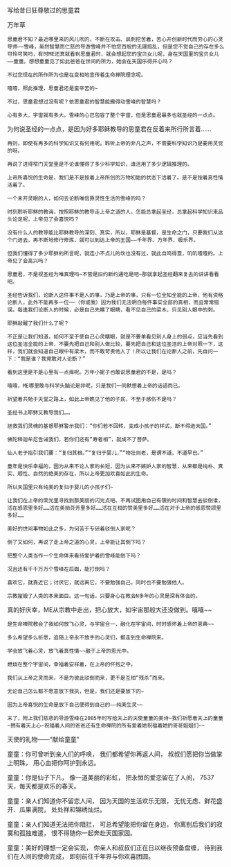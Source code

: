 写给昔日狂尊敬过的思童君

万年草


    思童君不知？最近哪里来的风儿吹的，不断在攻击、讽刺挖苦着，苦心开创新时代而劳心的心灵导师——雪峰，虽然智慧而仁慈的导游雪峰并不怕您百般的无理捣乱，但是您不觉自己的存在多么可怜可笑吗，有时ME还真就看到思童君时，就会想起您的宝贝女儿呢，身在天国里的宝贝女儿——童童。想想童童见了如此爸爸在世间的所为，她会在天国乐得开心吗？

    不过您现在的所作所为也是在变相地宣传着生命禅院理念呢。

    嘻嘻，照此推理，思童君还是蛮辛苦的~

    不过，思童君想过没有呢？依思童君的智慧能搬得动雪峰的智慧吗？

    心有多大，宇宙就有多大。雪峰的心已包容了整个宇宙，但是思童君最多也就圣经的一点点。
为何说圣经的一点点，是因为好多耶稣教导的思童君在反着来所行所言着……

    再则，即使有再多的科学知识又有何用呢。聆听上帝的非凡之声，不需要科学知识乃是要用灵觉的呀。

    再说了进得窄门天堂里是不论谁懂得了多少科学知识，谁活用了多少逻辑推理的。

    上帝所喜悦的生命是，我们是不是按着上帝所创的万物初始的状态下活着了。是不是按着真性情活着了。

    一个未开灵眼的人，如何去论断唯信靠灵性生活的雪峰的吗？

    时刻聆听耶稣的教诲，按照耶稣的教导走上帝之道的人，怎能总拿起圣经，总拿起科学知识来品头论足呢，上帝见了会喜悦吗？

    没有什么人的教导能比耶稣教导的深刻、真实，所以，耶稣是基督，是生命之门，只要我们从这个门进去，再不断地修行修炼，就可以到达上帝的王国——千年界、万年界、极乐界。

    但我们懂得了多少耶稣的所言呢，就连小不点儿的坎也没有过，就此自鸣得意，叽叽喳喳的。上帝见了会高兴吗？

    思童君，不是视圣经为唯真理吗~不管是旧约新约通吃是吧~那就拿起圣经翻来复去的讲讲看看吧。

    圣经告诉我们，论断人这件事不是人的事，乃是上帝的事，只有一位全知全能的上帝，他有资格论断人，此外不能再多一位──（你或我）因为我们无法明白每件事实全部的真相，而且常常错误。每逢我们论断人的时候，必是自己先瞎了眼睛，看不见自己的梁木，只见别人眼中的刺。

    耶稣敲醒了我们什么了呢？

    不正是让我们知道，如何不至于使自己心灵瞎眼，就是不要单看见别人身上的弱点，应当先看到这位圣洁全能的上帝，不要先把自己和别人做比较，要先把自己和这位圣洁的上帝对照一下，这样，我们就会知道自己眼中有梁木，而不敢苛责他人了！所以让我们在论断人之前，先自问一下：“我是谁？我竟敢对人论断？”

    看到这里是不是心里有一点痒呢。万年小妮子也敢说思童君的不是，是吗？

    嘻嘻，ME哪里敢与科学头脑论是非呢，只是我们一同默想着上帝的话语而已。

    祈望着共勉于天堂之路上，如此上帝瞧见了他的子民，不至于感伤不是吗？

    圣经书上耶稣又教导我们……

    拯救我们灵魂的基督耶稣警示我们：“你们若不回转，变成小孩子的样式，断不得进天国。”

    佛陀释迦牟尼告诫我们，若你们还有“寿者相”，就成不了菩萨。

    仙人老子指引我们要：“复归其根。”“复归于婴儿，”“物壮则老，是谓不道，不道早已。”

    童年是快乐幸福的，因为从来不论人家的长短，因为从来不嫉妒人家的智慧，从来都是纯朴、真实、顺性、自然的绝美的存在，所以上帝更加欢喜如此的生命。

    所以天国里只有纯美的复归于婴儿的小孩子们~

    让我们在上帝的荣光里寻找到那美丽的闪光点吧。不再试图用自己有限的时间和智慧去驳倒谁，活在感恩里多好……活在美丽芬芳里多好……活在互相的赞美里多好……活在对于上帝的感恩赞颂里多好……

    美好的世间事物如此之多，为何苦于专研着驳倒人家呢？

    倒了又如何，再说了走上帝之道的心灵，上帝能让其倒下吗？

    把整个人类当作一个生命体来看待爱护着的雪峰能倒下吗？

    况且还有千千万万个雪峰在后面，能打倒吗？

    喜欢它，就靠近它；讨厌它，就远离它，不要勉强自己，同时也不要勉强他人。

    宗教摧毁了人类的本来面目。这一句话，只要身心在教会N多年的心灵是深有体会的。
真的好庆幸，ME从宗教中走出，把心放大，如宇宙那般大还没做到。嘻嘻~~

    是生命禅院教会了我如何放飞心灵，与宇宙合一，融化在宇宙间，时时感怀着上帝的恩典~~

    多么希望多么祈愿，追随上帝永不放手的心灵们，都走到生命禅院来。

    学会放飞着心灵，放飞着真性情~~融于上帝的恩光中。

    燃烧在整个宇宙间，幸福着安祥着，在上帝的怀抱之中。

    我们从上帝之灵而来，不是为彼此驳倒而来，更不是互相“残杀”而来。

    无论自己怎么都不愿意放下我执，但是，我们还是要放下的~

    因为上帝喜悦的生命是放下自己便得到自己的——纯美生灵~~

    末了，附上我们慈悲的导游雪峰在2005年时写给天上的天使童童的美诗~我们祈愿着天上的童童~拥有着天上心~祝福着人间的爸爸还有生命禅院的所有爱着她祝福着她的哥哥姐姐们~~


天使的礼物——“献给童童”
   
童童：你可曾听到亲人们的呼唤，
我们都希望你再返人间，
叔叔们愿把你当做掌上明珠，
用心血把你呵护到永远。

童童：你是仙子下凡，
像一道美丽的彩虹，
把永恒的爱恋留在了人间，
7537天，每天都是欢乐的春天。

童童：亲人们知道你不留恋人间，
因为天国的生活欢乐无限，
无忧无虑、鲜花盛开、瓜果满院，
处处祥和锦绣灿烂。

童童：亲人们知道无法把你阻拦，
可总希望能把你留在身边，
你离别后我们的寂寞和孤独难遣，
恨不得随你一起奔赴天国家园。

童童：美好的理想一定会实现，
你亲人和叔叔们正在日以继夜预备盘缠，
待到我们在人间的使命完成，
即刻前往千年界与你欢喜团圆。



